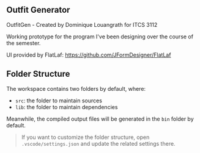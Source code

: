 ## Outfit Generator

OutfitGen - Created by Dominique Louangrath for ITCS 3112


Working prototype for the program I've been designing over the course of the semester.


UI provided by FlatLaf: https://github.com/JFormDesigner/FlatLaf

## Folder Structure

The workspace contains two folders by default, where:

- `src`: the folder to maintain sources
- `lib`: the folder to maintain dependencies

Meanwhile, the compiled output files will be generated in the `bin` folder by default.

> If you want to customize the folder structure, open `.vscode/settings.json` and update the related settings there.
